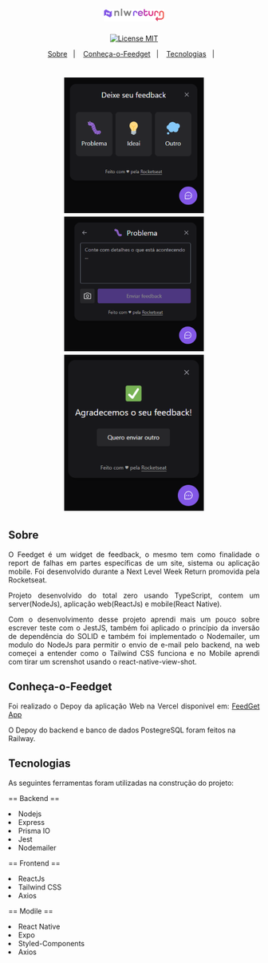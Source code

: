 <h1 align='center'>
  <img src='./.github/img/nlw.svg' width="120">
</h1>
<div align="center">
  <a href="https://opensource.org/licenses/MIT"><img alt="License MIT" src="https://img.shields.io/badge/license-MIT-brightgreen"></a>
</div>

<p align="center">
  <a href="#Sobre">Sobre</a>&nbsp;&nbsp;&nbsp;|&nbsp;&nbsp;&nbsp;
  <a href="#Conheça-o-Feedget">Conheça-o-Feedget</a>&nbsp;&nbsp;&nbsp;|&nbsp;&nbsp;&nbsp;
  <a href="#Tecnologias">Tecnologias</a>&nbsp;&nbsp;&nbsp;|&nbsp;&nbsp;&nbsp;
</p>

<h1 align='center'>
  <img src='./.github/img/01.png' width="280">
  <img src='./.github/img/02.png' width="280">
  <img src='./.github/img/03.png' width="280">
</h1>

## Sobre
<p align="justify">
O Feedget é um widget de feedback,  o mesmo tem como finalidade o report de falhas em partes específicas de um site, sistema ou aplicação mobile. Foi desenvolvido durante a Next Level Week Return promovida pela Rocketseat.
</p>
<p align="justify">
Projeto desenvolvido do total zero usando TypeScript, contem um server(NodeJs), aplicação web(ReactJs) e mobile(React Native).
</p>
<p align="justify">
Com o desenvolvimento desse projeto aprendi mais um pouco sobre escrever teste com o JestJS, também foi aplicado o princípio da inversão de dependência do SOLID e também foi implementado o Nodemailer, um modulo do NodeJs para permitir o envio de e-mail pelo backend, na web começei a entender como o Tailwind CSS funciona e no Mobile aprendi com tirar um screnshot usando o react-native-view-shot.
</p>

## Conheça-o-Feedget
<p align="justify">
  Foi realizado o Depoy da aplicação Web na Vercel disponivel em: 
  <a href="https://feed-get-nlwreturn.vercel.app/">FeedGet App</a>

  O Depoy do backend e banco de dados PostegreSQL foram feitos na Railway.
</p>

## Tecnologias
<p align="justify">
  As seguintes ferramentas foram utilizadas na construção do projeto: 
</p>

<p align="justify"> == Backend ==</p>
<li>Nodejs</li>
<li>Express</li>
<li>Prisma IO</li>
<li>Jest</li>
<li>Nodemailer</li>
<p align="justify"> == Frontend ==</p>
<li>ReactJs</li>
<li>Tailwind CSS</li>
<li>Axios</li>
<p align="justify"> == Modile ==</p>
<li>React Native</li>
<li>Expo</li>
<li>Styled-Components</li>
<li>Axios</li>